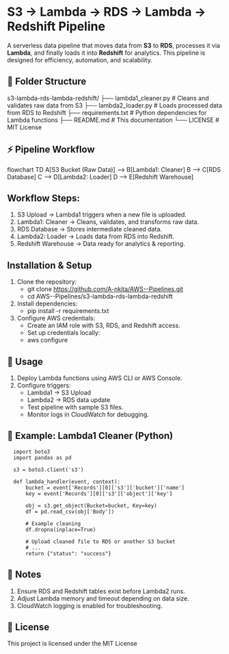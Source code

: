 # S3 → Lambda → RDS → Lambda → Redshift Pipeline
A serverless data pipeline that moves data from **S3** to **RDS**, processes it via **Lambda**, and finally loads it into **Redshift** for analytics. This pipeline is designed for efficiency, automation, and scalability.

## 📂 Folder Structure
s3-lambda-rds-lambda-redshift/
├── lambda1_cleaner.py # Cleans and validates raw data from S3
├── lambda2_loader.py # Loads processed data from RDS to Redshift
├── requirements.txt # Python dependencies for Lambda functions
├── README.md # This documentation
└── LICENSE # MIT License

## ⚡ Pipeline Workflow
flowchart TD
    A[S3 Bucket (Raw Data)] --> B[Lambda1: Cleaner]
    B --> C[RDS Database]
    C --> D[Lambda2: Loader]
    D --> E[Redshift Warehouse]

## Workflow Steps:
1. S3 Upload → Lambda1 triggers when a new file is uploaded.
2. Lambda1: Cleaner → Cleans, validates, and transforms raw data.
3. RDS Database → Stores intermediate cleaned data.
4. Lambda2: Loader → Loads data from RDS into Redshift.
5. Redshift Warehouse → Data ready for analytics & reporting.

## Installation & Setup
1. Clone the repository:
   - git clone https://github.com/A-nkita/AWS--Pipelines.git
   - cd AWS--Pipelines/s3-lambda-rds-lambda-redshift
3. Install dependencies:
   - pip install -r requirements.txt
4. Configure AWS credentials:
   - Create an IAM role with S3, RDS, and Redshift access.
   - Set up credentials locally:
   - aws configure

## 🚀 Usage
1. Deploy Lambda functions using AWS CLI or AWS Console.
2. Configure triggers:
   - Lambda1 → S3 Upload
   - Lambda2 → RDS data update
   - Test pipeline with sample S3 files.
   - Monitor logs in CloudWatch for debugging.

## 📝 Example: Lambda1 Cleaner (Python)
      import boto3
      import pandas as pd
      
      s3 = boto3.client('s3')
      
      def lambda_handler(event, context):
          bucket = event['Records'][0]['s3']['bucket']['name']
          key = event['Records'][0]['s3']['object']['key']
          
          obj = s3.get_object(Bucket=bucket, Key=key)
          df = pd.read_csv(obj['Body'])
          
          # Example cleaning
          df.dropna(inplace=True)
          
          # Upload cleaned file to RDS or another S3 bucket
          # ...
          return {"status": "success"}

## 📌 Notes
1. Ensure RDS and Redshift tables exist before Lambda2 runs.
2. Adjust Lambda memory and timeout depending on data size.
3. CloudWatch logging is enabled for troubleshooting.

## 📜 License
This project is licensed under the MIT License

